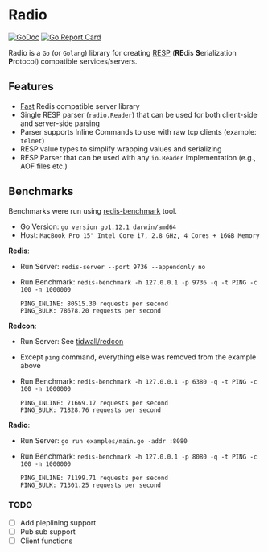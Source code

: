 # Radio

[![GoDoc](https://godoc.org/github.com/spy16/radio?status.svg)](https://godoc.org/github.com/spy16/radio) [![Go Report Card](https://goreportcard.com/badge/github.com/spy16/radio)](https://goreportcard.com/report/github.com/spy16/radio)

Radio is a `Go` (or `Golang`) library for creating [RESP](https://redis.io/topics/protocol) (**RE**dis **S**erialization **P**rotocol)
compatible services/servers.

## Features

- [Fast](#benchmarks) Redis compatible server library
- Single RESP parser (`radio.Reader`) that can be used for both client-side and server-side parsing
- Parser supports Inline Commands to use with raw tcp clients (example: `telnet`)
- RESP value types to simplify wrapping values and serializing
- RESP Parser that can be used with any `io.Reader` implementation (e.g., AOF files etc.)


## Benchmarks

Benchmarks were run using [redis-benchmark](https://redis.io/topics/benchmarks) tool.

- Go Version: `go version go1.12.1 darwin/amd64`
- Host: `MacBook Pro 15" Intel Core i7, 2.8 GHz, 4 Cores + 16GB Memory`

**Redis**:

- Run Server: `redis-server --port 9736 --appendonly no`
- Run Benchmark: `redis-benchmark -h 127.0.0.1 -p 9736 -q -t PING -c 100 -n 1000000`

    ```
    PING_INLINE: 80515.30 requests per second
    PING_BULK: 78678.20 requests per second
    ```

**Redcon**:

- Run Server: See [tidwall/redcon](https://github.com/tidwall/redcon#example)
- Except `ping` command, everything else was removed from the example above
- Run Benchmark: `redis-benchmark -h 127.0.0.1 -p 6380 -q -t PING -c 100 -n 1000000`

    ```
    PING_INLINE: 71669.17 requests per second
    PING_BULK: 71828.76 requests per second
    ```

**Radio**:

- Run Server: `go run examples/main.go -addr :8080`
- Run Benchmark: `redis-benchmark -h 127.0.0.1 -p 8080 -q -t PING -c 100 -n 1000000`

    ```
    PING_INLINE: 71199.71 requests per second
    PING_BULK: 71301.25 requests per second
    ```


### TODO

- [ ] Add pieplining support
- [ ] Pub sub support
- [ ] Client functions
